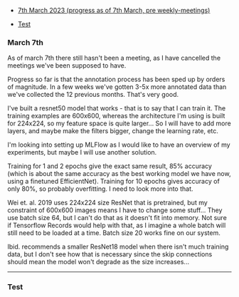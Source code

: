 * [7th March 2023 (progress as of 7th March, pre weekly-meetings)](#march-7th)

* [Test](#test)

### March 7th
As of march 7th there still hasn't been a meeting, as I have cancelled the meetings we've been supposed to have. 

Progress so far is that the annotation process has been sped up by orders of magnitude. In a few weeks we've gotten 3-5x more annotated data than we've collected the 12 previous months. That's very good. 

I've built a resnet50 model that works - that is to say that I can train it. The training examples are 600x600, whereas the architecture I'm using is built for 224x224, so my feature space is quite larger... So I will have to add more layers, and maybe make the filters bigger, change the learning rate, etc. 

I'm looking into setting up MLFlow as I would like to have an overview of my experiments, but maybe I will use another solution. 

Training for 1 and 2 epochs give the exact same result, 85% accuracy (which is about the same accuracy as the best working model we have now, using a finetuned EfficientNet). Training for 10 epochs gives accuracy of only 80%, so probably overfitting. I need to look more into that. 

Wei et. al. 2019 uses 224x224 size ResNet that is pretrained, but my constraint of 600x600 images means I have to change some stuff... They use batch size 64, but I can't do that as it doesn't fit into memory. Not sure if Tensorflow Records would help with that, as I imagine a whole batch will still need to be loaded at a time. Batch size 20 works fine on our system. 

Ibid. recommends a smaller ResNet18 model when there isn't much training data, but I don't see how that is necessary since the skip connections should mean the model won't degrade as the size increases... 
<hr>


### Test

